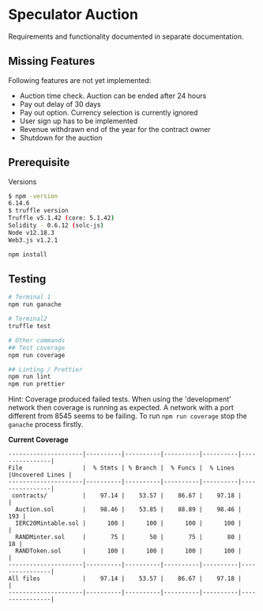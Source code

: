# Speculator Auction

Requirements and functionality documented in separate documentation.

## Missing Features

Following features are not yet implemented:
- Auction time check. Auction can be ended after 24 hours
- Pay out delay of 30 days
- Pay out option. Currency selection is currently ignored
- User sign up has to be implemented
- Revenue withdrawn end of the year for the contract owner
- Shutdown for the auction

## Prerequisite

Versions
```bash
$ npm -version
6.14.6
$ truffle version
Truffle v5.1.42 (core: 5.1.42)
Solidity - 0.6.12 (solc-js)
Node v12.18.3
Web3.js v1.2.1

npm install
```

## Testing

```bash
# Terminal 1
npm run ganache

# Terminal2 
truffle test

# Other commands
## Test coverage
npm run coverage

## Linting / Prettier
npm run lint
npm run prettier
```

Hint: Coverage produced failed tests. When using the 'development' network then coverage is running as expected. A network with a port different from 8545 seems to be failing. To run `npm run coverage` stop the `ganache` process firstly. 

**Current Coverage**
```
---------------------|----------|----------|----------|----------|----------------|
File                 |  % Stmts | % Branch |  % Funcs |  % Lines |Uncovered Lines |
---------------------|----------|----------|----------|----------|----------------|
 contracts/          |    97.14 |    53.57 |    86.67 |    97.18 |                |
  Auction.sol        |    98.46 |    53.85 |    88.89 |    98.46 |            193 |
  IERC20Mintable.sol |      100 |      100 |      100 |      100 |                |
  RANDMinter.sol     |       75 |       50 |       75 |       80 |             18 |
  RANDToken.sol      |      100 |      100 |      100 |      100 |                |
---------------------|----------|----------|----------|----------|----------------|
All files            |    97.14 |    53.57 |    86.67 |    97.18 |                |
---------------------|----------|----------|----------|----------|----------------|
```